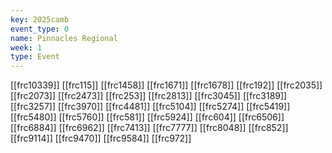 ```yaml
---
key: 2025camb
event_type: 0
name: Pinnacles Regional
week: 1
type: Event
---
```

[[frc10339]]
[[frc115]]
[[frc1458]]
[[frc1671]]
[[frc1678]]
[[frc192]]
[[frc2035]]
[[frc2073]]
[[frc2473]]
[[frc253]]
[[frc2813]]
[[frc3045]]
[[frc3189]]
[[frc3257]]
[[frc3970]]
[[frc4481]]
[[frc5104]]
[[frc5274]]
[[frc5419]]
[[frc5480]]
[[frc5760]]
[[frc581]]
[[frc5924]]
[[frc604]]
[[frc6506]]
[[frc6884]]
[[frc6962]]
[[frc7413]]
[[frc7777]]
[[frc8048]]
[[frc852]]
[[frc9114]]
[[frc9470]]
[[frc9584]]
[[frc972]]
